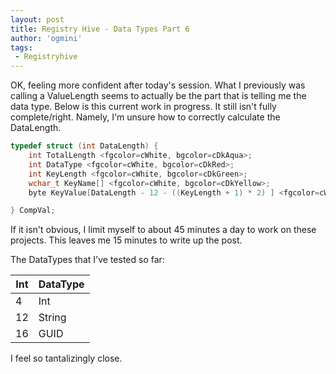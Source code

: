 ```yaml
---
layout: post
title: Registry Hive - Data Types Part 6
author: 'ogmini'
tags:
 - Registryhive
---
```


OK, feeling more confident after today's session. What I previously was calling a ValueLength seems to actually be the part that is telling me the data type. Below is this current work in progress. It still isn't fully complete/right. Namely, I'm unsure how to correctly calculate the DataLength.  

```c
typedef struct (int DataLength) {
    int TotalLength <fgcolor=cWhite, bgcolor=cDkAqua>;
    int DataType <fgcolor=cWhite, bgcolor=cDkRed>;
    int KeyLength <fgcolor=cWhite, bgcolor=cDkGreen>;
    wchar_t KeyName[] <fgcolor=cWhite, bgcolor=cDkYellow>;
    byte KeyValue[DataLength - 12 - ((KeyLength + 1) * 2) ] <fgcolor=cWhite, bgcolor=cDkBlue>;

} CompVal;
```

If it isn't obvious, I limit myself to about 45 minutes a day to work on these projects. This leaves me 15 minutes to write up the post.

The DataTypes that I've tested so far:

| Int | DataType |
| --- | --- |
| 4 | Int |
| 12 | String |
| 16 | GUID |

I feel so tantalizingly close.
